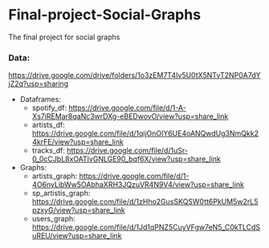 # Final-project-Social-Graphs
The final project for social graphs

### Data:
https://drive.google.com/drive/folders/1o3zEM7T4Iv5U0tX5NTvT2NP0A7dYjZ2q?usp=sharing
- Dataframes:
  - spotify_df: https://drive.google.com/file/d/1-A-Xs7jREMar8qaNc3wrDXg-eBEDwovO/view?usp=share_link
  - artists_df: https://drive.google.com/file/d/1qijOnOlY6UE4oANQwdUg3NmQkk24krFE/view?usp=share_link
  - tracks_df: https://drive.google.com/file/d/1uSr-0_0cCJbL8xOATlvGNLGE90_bqf6X/view?usp=share_link
- Graphs:
  - artists_graph: https://drive.google.com/file/d/1-4O6nyLibWw5OAbhaXRH3JQzuVR4N9V4/view?usp=share_link
  - sp_artistis_graph: https://drive.google.com/file/d/1zHho2GusSKQSW0tt6PkUM5w2rL5pzxyG/view?usp=share_link
  - users_graph: https://drive.google.com/file/d/1Jd1qPNZ5CuyVFgw7eN5_C0kTLCdSuREU/view?usp=share_link
